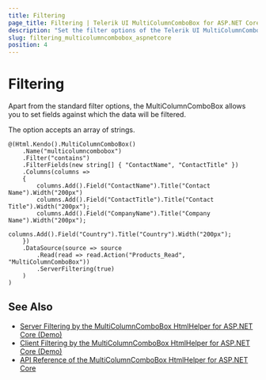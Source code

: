 ```yaml
---
title: Filtering
page_title: Filtering | Telerik UI MultiColumnComboBox for ASP.NET Core
description: "Set the filter options of the Telerik UI MultiColumnComboBox HtmlHelper for ASP.NET Core (MVC 6 or ASP.NET Core MVC)."
slug: filtering_multicolumncombobox_aspnetcore
position: 4
---
```


# Filtering

Apart from the standard filter options, the MultiColumnComboBox allows you to set fields against which the data will be filtered.

The option accepts an array of strings.

    @(Html.Kendo().MultiColumnComboBox()
        .Name("multicolumncombobox")
        .Filter("contains")
        .FilterFields(new string[] { "ContactName", "ContactTitle" })
        .Columns(columns =>
        {
            columns.Add().Field("ContactName").Title("Contact Name").Width("200px")
            columns.Add().Field("ContactTitle").Title("Contact Title").Width("200px");
            columns.Add().Field("CompanyName").Title("Company Name").Width("200px");
            columns.Add().Field("Country").Title("Country").Width("200px");
        })
        .DataSource(source => source
            .Read(read => read.Action("Products_Read", "MultiColumnComboBox"))
            .ServerFiltering(true)
        )
    )

## See Also

* [Server Filtering by the MultiColumnComboBox HtmlHelper for ASP.NET Core (Demo)](https://demos.telerik.com/aspnet-core/multicolumncombobox/serverfiltering)
* [Client Filtering by the MultiColumnComboBox HtmlHelper for ASP.NET Core (Demo)](https://demos.telerik.com/aspnet-core/multicolumncombobox/clientfiltering)
* [API Reference of the MultiColumnComboBox HtmlHelper for ASP.NET Core](/api/multicolumncombobox)
